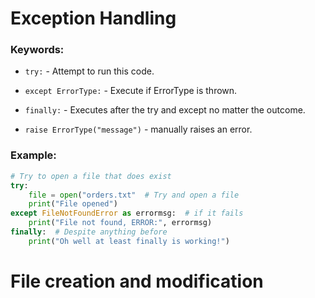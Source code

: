 # Exception Handling
### Keywords:
* `try:` - Attempt to run this code.


* `except ErrorType:` - Execute if ErrorType is thrown.  


* `finally:` - Executes after the try and except no matter the outcome.  


* `raise ErrorType("message")` - manually raises an error.


### Example: 
```python
# Try to open a file that does exist
try:
    file = open("orders.txt"  # Try and open a file
    print("File opened")
except FileNotFoundError as errormsg:  # if it fails
    print("File not found, ERROR:", errormsg)
finally:  # Despite anything before
    print("Oh well at least finally is working!")
```  

# File creation and modification
